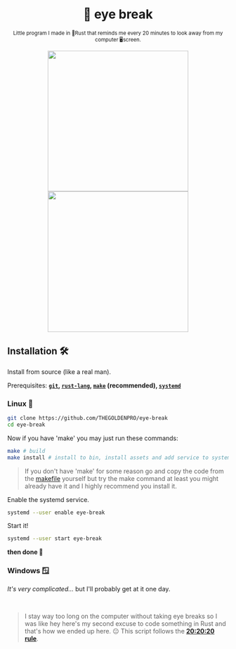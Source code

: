 <div align="center">

  # 👀 eye break
  
  <sub>Little program I made in 🦀Rust that reminds me every 20 minutes to look away from my computer 🖥screen.<sub>
  
  <img width="320px" src="https://user-images.githubusercontent.com/66202304/230767901-a282d2fc-3dc4-43ee-a4c3-7573e55a344e.png">
  <img width="320px" src="https://user-images.githubusercontent.com/66202304/230767905-75bebf9e-a015-4388-9d44-d0344336f57f.png">

</div>

## Installation 🛠️
Install from source (like a real man).

Prerequisites: **[``git``](https://git-scm.com/downloads), [``rust-lang``](https://www.rust-lang.org/tools/install), [``make``](https://www.gnu.org/software/make/) (recommended), [``systemd``](https://systemd.io/)**

### Linux 🐧
```sh
git clone https://github.com/THEGOLDENPRO/eye-break
cd eye-break
```
Now if you have 'make' you may just run these commands:
```sh
make # build
make install # install to bin, install assets and add service to systemd
```
> If you don't have 'make' for some reason go and copy the code from the [makefile](https://github.com/THEGOLDENPRO/eye-break/blob/master/Makefile) yourself but try the make command at least you might already have it and I highly recommend you install it.

Enable the systemd service.
```sh
systemd --user enable eye-break
```
Start it!
```sh
systemd --user start eye-break
```
**then done 🥳**

### Windows 🪟
*It's very complicated...* but I'll probably get at it one day.

<br>

> I stay way too long on the computer without taking eye breaks so I was like hey here's my second excuse to code something in Rust and that's how we ended up here. 😐 This script follows the **[20:20:20 rule](https://www.google.com/search?q=20%3A20%3A20+rule)**.